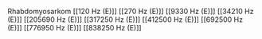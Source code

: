 Rhabdomyosarkom
[[120 Hz (E)]]
[[270 Hz (E)]]
[[9330 Hz (E)]]
[[34210 Hz (E)]]
[[205690 Hz (E)]]
[[317250 Hz (E)]]
[[412500 Hz (E)]]
[[692500 Hz (E)]]
[[776950 Hz (E)]]
[[838250 Hz (E)]]
